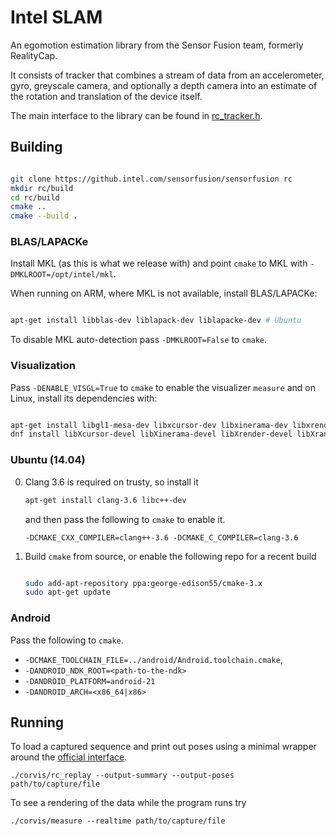 # Intel SLAM

An egomotion estimation library from the Sensor Fusion team, formerly
RealityCap.

It consists of tracker that combines a stream of data from an
accelerometer, gyro, greyscale camera, and optionally a depth camera
into an estimate of the rotation and translation of the device itself.

The main interface to the library can be found in
[rc_tracker.h](corvis/src/filter/rc_tracker.h).

## Building

```sh

git clone https://github.intel.com/sensorfusion/sensorfusion rc
mkdir rc/build
cd rc/build
cmake ..
cmake --build .

```

### BLAS/LAPACKe

Install MKL (as this is what we release with) and point `cmake` to MKL
with `-DMKLROOT=/opt/intel/mkl`.

When running on ARM, where MKL is not available, install BLAS/LAPACKe:

```sh

apt-get install libblas-dev liblapack-dev liblapacke-dev # Ubuntu

```

To disable MKL auto-detection pass `-DMKLROOT=False` to `cmake`.

### Visualization

Pass `-DENABLE_VISGL=True` to `cmake` to enable the visualizer
`measure` and on Linux, install its dependencies with:

```sh

apt-get install libgl1-mesa-dev libxcursor-dev libxinerama-dev libxrender-dev libxrandr-dev # Ubuntu
dnf install libXcursor-devel libXinerama-devel libXrender-devel libXrandr-devel # Fedora

```

### Ubuntu (14.04)

0. Clang 3.6 is required on trusty, so install it

   ```sh
   apt-get install clang-3.6 libc++-dev
   ```

   and then pass the following to `cmake` to enable it.

   `-DCMAKE_CXX_COMPILER=clang++-3.6 -DCMAKE_C_COMPILER=clang-3.6`

1. Build `cmake` from source, or enable the following repo for a recent build

    ```sh

    sudo add-apt-repository ppa:george-edison55/cmake-3.x
    sudo apt-get update

    ```

### Android

  Pass the following to `cmake`.

   - `-DCMAKE_TOOLCHAIN_FILE=../android/Android.toolchain.cmake`,
   - `-DANDROID_NDK_ROOT=<path-to-the-ndk>`
   - `-DANDROID_PLATFORM=android-21`
   - `-DANDROID_ARCH=<x86_64|x86>`

## Running

To load a captured sequence and print out poses using a minimal
wrapper around the [official interface](corvis/src/filter/rc_tracker.h).

    ./corvis/rc_replay --output-summary --output-poses path/to/capture/file

To see a rendering of the data while the program runs try

    ./corvis/measure --realtime path/to/capture/file

